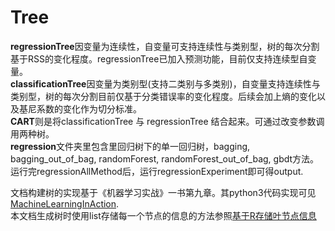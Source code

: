 # Tree

**regressionTree**因变量为连续性，自变量可支持连续性与类别型，树的每次分割基于RSS的变化程度。regressionTree已加入预测功能，目前仅支持连续型自变量。  
**classificationTree**因变量为类别型(支持二类别与多类别)，自变量支持连续性与类别型，树的每次分割目前仅基于分类错误率的变化程度。后续会加上熵的变化以及基尼系数的变化作为切分标准。  
**CART**则是将classificationTree 与 regressionTree 结合起来。可通过改变参数调用两种树。   
**regression**文件夹里包含里回归树下的单一回归树，bagging, bagging_out_of_bag, randomForest, randomForest_out_of_bag, gbdt方法。运行完regressionAllMethod后，运行regressionExperiment即可得output.

文档构建树的实现基于《机器学习实战》一书第九章。其python3代码实现可见[MachineLearningInAction](https://github.com/pbharrin/machinelearninginaction3x/tree/master/Ch09).   
本文档生成树时使用list存储每一个节点的信息的方法参照[基于R存储叶节点信息](https://github.com/kaustubhrpatil/HDDT/blob/master/HDDT.R)

